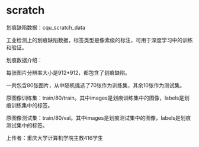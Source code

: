 # scratch
划痕缺陷数据：cqu_scratch_data

工业检测上的划痕缺陷数据，标签类型是像素级的标注，可用于深度学习中的训练和验证。

划痕数据介绍：

每张图片分辨率大小是912*912，都包含了划痕缺陷。

一共包含80张图片，从中随机挑选了70张作为训练集，其余10张作为测试集。

原图像训练集：train/80/train。其中images是划痕训练集中的图像，labels是划痕训练集中的标签。

原图像测试集：train/80/val。其中images是划痕测试集中的图像，labels是划痕测试集中的标签。



上传者：重庆大学计算机学院主教416学生
